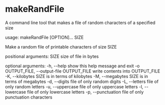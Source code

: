 # makeRandFile
A command line tool that makes a file of random characters of a specified size

usage: makeRandFile [OPTION]... SIZE

Make a random file of printable characters of size SIZE

positional arguments:
  SIZE                  size of file in bytes

optional arguments:
  -h, --help            show this help message and exit
  -o OUTPUT_FILE, --output-file OUTPUT_FILE
                        write contents into OUTPUT_FILE
  -K, --kilobytes       SIZE is in terms of kilobytes
  -M, --megabytes       SIZE is in terms of megabytes
  -d, --digits          file of only random digits
  -L, --letters         file of only random letters
  -u, --uppercase       file of only uppercase letters
  -l, --lowercase       file of only lowercase letters
  -p, --punctuation     file of only punctuation characters

